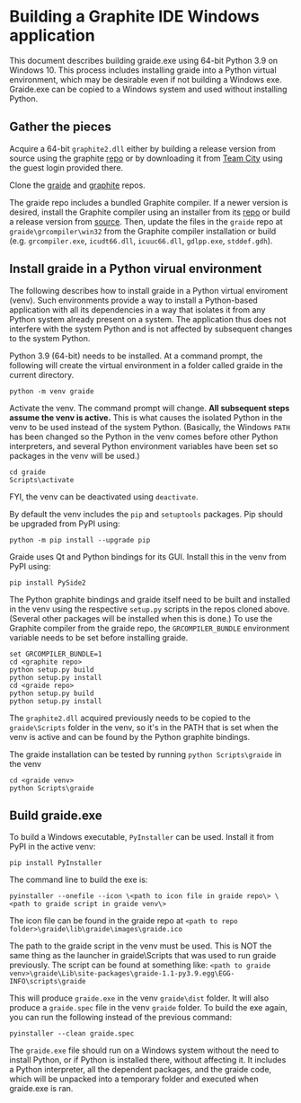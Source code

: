 # Building a Graphite IDE Windows application #

This document describes building graide.exe using 64-bit Python 3.9 on Windows 10. This process includes installing graide into a Python virtual environment, which may be desirable even if not building a Windows exe. Graide.exe can be copied to a Windows system and used without installing Python.

## Gather the pieces ##

Acquire a 64-bit `graphite2.dll` either by building a release version from source using the graphite [repo](https://github.com/silnrsi/graphite) or by downloading it from [Team City](https://build.palaso.org/viewType.html?buildTypeId=Graphite_Windows64bitProduction) using the guest login provided there.

Clone the [graide](https://github.com/silnrsi/graide) and [graphite](https://github.com/silnrsi/graphite) repos.

The graide repo includes a bundled Graphite compiler. If a newer version is desired, install the Graphite compiler using an installer from its [repo](https://github.com/silnrsi/grcompiler/releases) or build a release version from [source](https://github.com/silnrsi/grcompiler). Then, update the files in the `graide` repo at `graide\grcompiler\win32` from the Graphite compiler installation or build (e.g. `grcompiler.exe`, `icudt66.dll`, `icuuc66.dll`, `gdlpp.exe`, `stddef.gdh`).

## Install graide in a Python virual environment ##

The following describes how to install graide in a Python virtual enviroment (venv). Such environments provide a way to install a Python-based application with all its dependencies in a way that isolates it from any Python system already present on a system. The application thus does not interfere with the system Python and is not affected by subsequent changes to the system Python. 

Python 3.9 (64-bit) needs to be installed. At a command prompt, the following will create the virtual environment in a folder called graide in the current directory.

    python -m venv graide

Activate the venv. The command prompt will change. **All subsequent steps assume the venv is active.** This is what causes the isolated Python in the venv to be used instead of the system Python. (Basically, the Windows `PATH` has been changed so the Python in the venv comes before other Python interpreters, and several Python environment variables have been set so packages in the venv will be used.)

    cd graide
    Scripts\activate

FYI, the venv can be deactivated using `deactivate`.

By default the venv includes the `pip` and `setuptools` packages. Pip should be upgraded from PyPI using:

    python -m pip install --upgrade pip

Graide uses Qt and Python bindings for its GUI. Install this in the venv from PyPI using:

    pip install PySide2

The Python graphite bindings and graide itself need to be built and installed in the venv using the respective `setup.py` scripts in the repos cloned above. (Several other packages will be installed when this is done.) To use the Graphite compiler from the graide repo, the `GRCOMPILER_BUNDLE` environment variable needs to be set before installing graide. 

    set GRCOMPILER_BUNDLE=1
    cd <graphite repo>
    python setup.py build
    python setup.py install
    cd <graide repo>
    python setup.py build
    python setup.py install

The `graphite2.dll` acquired previously needs to be copied to the `graide\Scripts` folder in the venv, so it's in the PATH that is set when the venv is active and can be found by the Python graphite bindings.

The graide installation can be tested by running `python Scripts\graide` in the venv

    cd <graide venv>
    python Scripts\graide

## Build graide.exe ##

To build a Windows executable, `PyInstaller` can be used. Install it from PyPI in the active venv:

    pip install PyInstaller

The command line to build the exe is:

    pyinstaller --onefile --icon \<path to icon file in graide repo\> \<path to graide script in graide venv\> 

The icon file can be found in the graide repo at `<path to repo folder>\graide\lib\graide\images\graide.ico`

The path to the graide script in the venv must be used. This is NOT the same thing as the launcher in graide\Scripts that was used to run graide previously. The script can be found at something like: `<path to graide venv>\graide\Lib\site-packages\graide-1.1-py3.9.egg\EGG-INFO\scripts\graide`

This will produce `graide.exe` in the venv `graide\dist` folder. It will also produce a `graide.spec` file in the venv `graide` folder. To build the exe again, you can run the following instead of the previous command:

    pyinstaller --clean graide.spec 

The `graide.exe` file should run on a Windows system without the need to install Python, or if Python is installed there, without affecting it. It includes a Python interpreter, all the dependent packages, and the graide code, which will be unpacked into a temporary folder and executed when graide.exe is ran.
